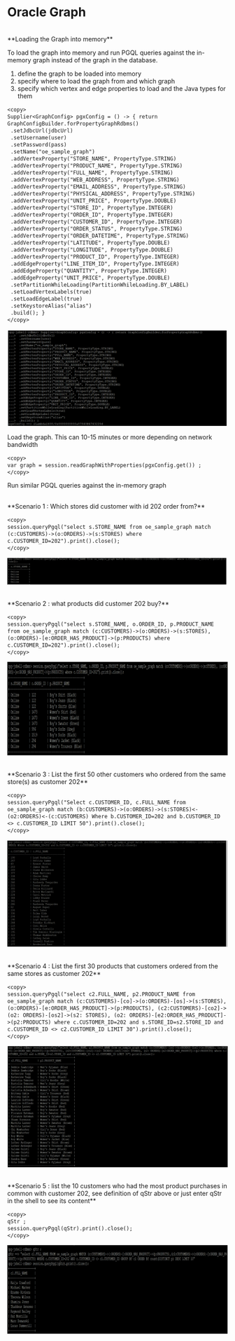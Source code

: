 
# Oracle Graph 

<br>
**Loading the Graph into memory**

To load the graph into memory and run PGQL queries against the in-memory graph instead of the graph in the database. 

1.	define the graph to be loaded into memory 
2.	specify where to load the graph from and which graph
3.	specify which vertex and edge properties to load and the Java types for them


````
<copy>
Supplier<GraphConfig> pgxConfig = () -> { return GraphConfigBuilder.forPropertyGraphRdbms()
 .setJdbcUrl(jdbcUrl)
 .setUsername(user)
 .setPassword(pass)
 .setName("oe_sample_graph")
 .addVertexProperty("STORE_NAME", PropertyType.STRING)
 .addVertexProperty("PRODUCT_NAME", PropertyType.STRING)
 .addVertexProperty("FULL_NAME", PropertyType.STRING)
 .addVertexProperty("WEB_ADDRESS", PropertyType.STRING)
 .addVertexProperty("EMAIL_ADDRESS", PropertyType.STRING)
 .addVertexProperty("PHYSICAL_ADDRESS", PropertyType.STRING)
 .addVertexProperty("UNIT_PRICE", PropertyType.DOUBLE)
 .addVertexProperty("STORE_ID", PropertyType.INTEGER)
 .addVertexProperty("ORDER_ID", PropertyType.INTEGER)
 .addVertexProperty("CUSTOMER_ID", PropertyType.INTEGER)
 .addVertexProperty("ORDER_STATUS", PropertyType.STRING)
 .addVertexProperty("ORDER_DATETIME", PropertyType.STRING)
 .addVertexProperty("LATITUDE", PropertyType.DOUBLE)
 .addVertexProperty("LONGITUDE", PropertyType.DOUBLE)
 .addVertexProperty("PRODUCT_ID", PropertyType.INTEGER)
 .addEdgeProperty("LINE_ITEM_ID", PropertyType.INTEGER)
 .addEdgeProperty("QUANTITY", PropertyType.INTEGER)
 .addEdgeProperty("UNIT_PRICE", PropertyType.DOUBLE)
 .setPartitionWhileLoading(PartitionWhileLoading.BY_LABEL)
 .setLoadVertexLabels(true)
 .setLoadEdgeLabel(true)
 .setKeystoreAlias("alias")
 .build(); }
</copy>
````
 
![](./Images/IMGG16.PNG)

Load the graph. This can 10-15 minutes or more depending on network bandwidth

````
<copy>
var graph = session.readGraphWithProperties(pgxConfig.get()) ;
</copy>
````

Run similar PGQL queries against the in-memory graph 

<br>
**Scenario 1 : Which stores did customer with id 202 order from?**

````
<copy>
session.queryPgql("select s.STORE_NAME from oe_sample_graph match (c:CUSTOMERS)->(o:ORDERS)->(s:STORES) where c.CUSTOMER_ID=202").print().close();
</copy>
````
 
![](./Images/IMGG17.PNG)

<br>
**Scenario 2 : what products did customer 202 buy?**

````
<copy>
session.queryPgql("select s.STORE_NAME, o.ORDER_ID, p.PRODUCT_NAME from oe_sample_graph match (c:CUSTOMERS)->(o:ORDERS)->(s:STORES), (o:ORDERS)-[e:ORDER_HAS_PRODUCT]->(p:PRODUCTS) where c.CUSTOMER_ID=202").print().close();
</copy>
````
 
![](./Images/IMGG18.PNG)


<br>
**Scenario 3 : List the first 50 other customers who ordered from the same store(s) as customer 202**

````
<copy>
session.queryPgql("Select c.CUSTOMER_ID, c.FULL_NAME from oe_sample_graph match (b:CUSTOMERS)->(o:ORDERS)->(s:STORES)<-(o2:ORDERS)<-(c:CUSTOMERS) Where b.CUSTOMER_ID=202 and b.CUSTOMER_ID <> c.CUSTOMER_ID LIMIT 50").print().close();
</copy>
````
 
![](./Images/IMGG19.PNG)


<br>
**Scenario 4 : List the first 30 products that customers ordered from the same stores as customer 202**

````
<copy>
session.queryPgql("select c2.FULL_NAME, p2.PRODUCT_NAME from oe_sample_graph match (c:CUSTOMERS)-[co]->(o:ORDERS)-[os]->(s:STORES), (o:ORDERS)-[e:ORDER_HAS_PRODUCT]->(p:PRODUCTS), (c2:CUSTOMERS)-[co2]->(o2: ORDERS)-[os2]->(s2: STORES), (o2: ORDERS)-[e2:ORDER_HAS_PRODUCT]->(p2:PRODUCTS) where c.CUSTOMER_ID=202 and s.STORE_ID=s2.STORE_ID and c.CUSTOMER_ID <> c2.CUSTOMER_ID LIMIT 30").print().close();
</copy>
````
 
![](./Images/IMGG20.PNG)


<br>
**Scenario 5 : list the 10 customers who had the most product purchases in common with customer 202, see definition of qStr above or just enter qStr in the shell to see its content**

````
<copy>
qStr ;
session.queryPgql(qStr).print().close();
</copy>
````
 
![](./Images/IMGG21.PNG)


 
 
